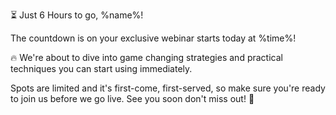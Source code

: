 ⏳ Just 6 Hours to go\, %name%\!

The countdown is on your exclusive webinar starts today at %time%\!

🔥 We\'re about to dive into game changing strategies and practical techniques you can start using
immediately\.

Spots are limited and it\'s first\-come\, first\-served\, so make sure you\'re ready to join us before we go
live\.
See you soon don\'t miss out\! 🚀